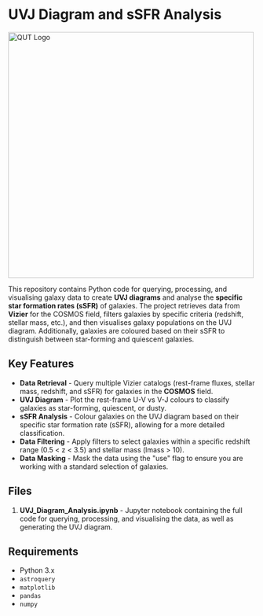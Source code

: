 # UVJ Diagram and sSFR Analysis

<img src="https://mjcowley.github.io/images/qarg_bw.png" alt="QUT Logo" width="500" />

This repository contains Python code for querying, processing, and visualising galaxy data to create **UVJ diagrams** and analyse the **specific star formation rates (sSFR)** of galaxies. The project retrieves data from **Vizier** for the COSMOS field, filters galaxies by specific criteria (redshift, stellar mass, etc.), and then visualises galaxy populations on the UVJ diagram. Additionally, galaxies are coloured based on their sSFR to distinguish between star-forming and quiescent galaxies.

## Key Features

- **Data Retrieval** - Query multiple Vizier catalogs (rest-frame fluxes, stellar mass, redshift, and sSFR) for galaxies in the **COSMOS** field.
- **UVJ Diagram** - Plot the rest-frame U-V vs V-J colours to classify galaxies as star-forming, quiescent, or dusty.
- **sSFR Analysis** - Colour galaxies on the UVJ diagram based on their specific star formation rate (sSFR), allowing for a more detailed classification.
- **Data Filtering** - Apply filters to select galaxies within a specific redshift range (0.5 < z < 3.5) and stellar mass (lmass > 10).
- **Data Masking** - Mask the data using the "use" flag to ensure you are working with a standard selection of galaxies.

## Files

1. **UVJ_Diagram_Analysis.ipynb** - Jupyter notebook containing the full code for querying, processing, and visualising the data, as well as generating the UVJ diagram.

## Requirements

- Python 3.x
- `astroquery`
- `matplotlib`
- `pandas`
- `numpy`
